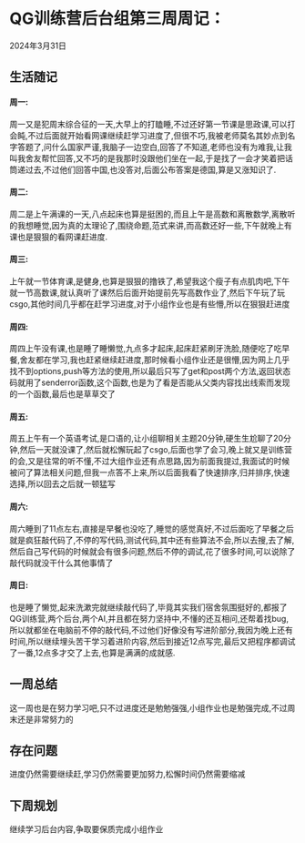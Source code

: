 # QG训练营后台组第三周周记：
2024年3月31日

## 生活随记

#### 周一:

周一又是犯周末综合征的一天,大早上的打瞌睡,不过还好第一节课是思政课,可以打会盹,不过后面就开始看网课继续赶学习进度了,但很不巧,我被老师莫名其妙点到名字答题了,问什么国家严谨,我脑子一边空白,回答了不知道,老师也没有为难我,让我叫我舍友帮忙回答,又不巧的是我那时没跟他们坐在一起,于是找了一会才笑着把话筒递过去,不过他们回答中国,也没答对,后面公布答案是德国,算是又涨知识了.

#### 周二:

周二是上午满课的一天,八点起床也算是挺困的,而且上午是高数和离散数学,离散听的我想睡觉,因为真的太理论了,围绕命题,范式来讲,而高数还好一些,下午就晚上有课也是狠狠的看网课赶进度.

#### 周三:

上午就一节体育课,是健身,也算是狠狠的撸铁了,希望我这个瘦子有点肌肉吧,下午就一节高数课,就认真听了课然后后面开始提前先写高数作业了,然后下午玩了玩csgo,其他时间几乎都在赶学习进度,对于小组作业也是有些懵,所以在狠狠赶进度

#### 周四:

周四上午没有课,也是睡了睡懒觉,九点多才起床,起床赶紧刷牙洗脸,随便吃了吃早餐,舍友都在学习,我也赶紧继续赶进度,那时候看小组作业还是很懵,因为网上几乎找不到options,push等方法的使用,所以最后只写了get和post两个方法,返回状态码就用了senderror函数,这个函数,也是为了看是否能从父类内容找出线索而发现的一个函数,最后也是草草交了

#### 周五:

周五上午有一个英语考试,是口语的,让小组聊相关主题20分钟,硬生生尬聊了20分钟,然后一天就没课了,然后就松懈玩起了csgo,后面也学了会习,晚上就又是训练营的会,又是往常的听不懂,不过大组作业还有点思路,因为前面我提过,我面试的时候被问了算法相关问题,但我一点答不上来,所以后面我看了快速排序,归并排序,快速选择,所以回去之后就一顿猛写

#### 周六:

周六睡到了11点左右,直接是早餐也没吃了,睡觉的感觉真好,不过后面吃了早餐之后就是疯狂敲代码了,不停的写代码,测试代码,其中还有些算法不会,所以去搜,去了解,然后自己写代码的时候就会有很多问题,然后不停的调试,花了很多时间,可以说除了敲代码就没干什么其他事情了

#### 周日:

也是睡了懒觉,起来洗漱完就继续敲代码了,毕竟其实我们宿舍氛围挺好的,都报了QG训练营,两个后台,两个AI,并且都在努力坚持中,不懂的还互相问,还帮着找bug,所以就都坐在电脑前不停的敲代码,不过他们好像没有写进阶部分,我因为晚上还有时间,所以继续埋头苦干学习着进阶内容,然后到接近12点写完,最后又把程序都调试了一番,12点多才交了上去,也算是满满的成就感.

## 一周总结

这一周也是在努力学习吧,只不过进度还是勉勉强强,小组作业也是勉强完成,不过周末还是非常努力的

## 存在问题

进度仍然需要继续赶,学习仍然需要更加努力,松懈时间仍然需要缩减

## 下周规划

继续学习后台内容,争取要保质完成小组作业
